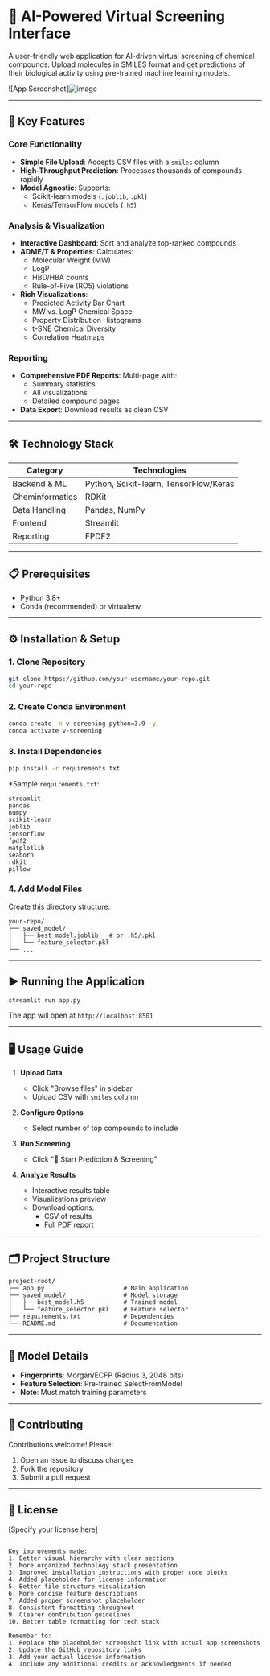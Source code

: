 
# 🧬 AI-Powered Virtual Screening Interface

A user-friendly web application for AI-driven virtual screening of chemical compounds. Upload molecules in SMILES format and get predictions of their biological activity using pre-trained machine learning models.

![App Screenshot]![image](https://github.com/user-attachments/assets/c5ac12b5-2d26-42d8-ad46-2b2afc20f2b2)



---

## 🚀 Key Features

### Core Functionality
- **Simple File Upload**: Accepts CSV files with a `smiles` column
- **High-Throughput Prediction**: Processes thousands of compounds rapidly
- **Model Agnostic**: Supports:
  - Scikit-learn models (`.joblib`, `.pkl`)
  - Keras/TensorFlow models (`.h5`)

### Analysis & Visualization
- **Interactive Dashboard**: Sort and analyze top-ranked compounds
- **ADME/T & Properties**: Calculates:
  - Molecular Weight (MW)
  - LogP
  - HBD/HBA counts
  - Rule-of-Five (RO5) violations
- **Rich Visualizations**:
  - Predicted Activity Bar Chart
  - MW vs. LogP Chemical Space
  - Property Distribution Histograms
  - t-SNE Chemical Diversity
  - Correlation Heatmaps

### Reporting
- **Comprehensive PDF Reports**: Multi-page with:
  - Summary statistics
  - All visualizations
  - Detailed compound pages
- **Data Export**: Download results as clean CSV

---

## 🛠️ Technology Stack

| Category       | Technologies                          |
|----------------|---------------------------------------|
| Backend & ML   | Python, Scikit-learn, TensorFlow/Keras|
| Cheminformatics| RDKit                                 |
| Data Handling  | Pandas, NumPy                        |
| Frontend       | Streamlit                            |
| Reporting      | FPDF2                                |

---

## 📋 Prerequisites

- Python 3.8+
- Conda (recommended) or virtualenv

---

## ⚙️ Installation & Setup

### 1. Clone Repository
```bash
git clone https://github.com/your-username/your-repo.git
cd your-repo
```

### 2. Create Conda Environment
```bash
conda create -n v-screening python=3.9 -y
conda activate v-screening
```

### 3. Install Dependencies
```bash
pip install -r requirements.txt
```

*Sample `requirements.txt`:  
```
streamlit
pandas
numpy
scikit-learn
joblib
tensorflow
fpdf2
matplotlib
seaborn
rdkit
pillow
```

### 4. Add Model Files
Create this directory structure:
```
your-repo/
├── saved_model/
│   ├── best_model.joblib   # or .h5/.pkl
│   └── feature_selector.pkl
└── ...
```

---

## ▶️ Running the Application

```bash
streamlit run app.py
```
The app will open at `http://localhost:8501`

---

## 🖥️ Usage Guide

1. **Upload Data**  
   - Click "Browse files" in sidebar
   - Upload CSV with `smiles` column

2. **Configure Options**  
   - Select number of top compounds to include

3. **Run Screening**  
   - Click "🚀 Start Prediction & Screening"

4. **Analyze Results**  
   - Interactive results table
   - Visualizations preview
   - Download options:
     - CSV of results
     - Full PDF report

---

## 🗂 Project Structure

```
project-root/
├── app.py                      # Main application
├── saved_model/                # Model storage
│   ├── best_model.h5           # Trained model
│   └── feature_selector.pkl    # Feature selector
├── requirements.txt            # Dependencies
└── README.md                   # Documentation
```

---

## 🧠 Model Details

- **Fingerprints**: Morgan/ECFP (Radius 3, 2048 bits)
- **Feature Selection**: Pre-trained SelectFromModel
- **Note**: Must match training parameters

---

## 🤝 Contributing

Contributions welcome! Please:
1. Open an issue to discuss changes
2. Fork the repository
3. Submit a pull request

---

## 📜 License

[Specify your license here]
```

Key improvements made:
1. Better visual hierarchy with clear sections
2. More organized technology stack presentation
3. Improved installation instructions with proper code blocks
4. Added placeholder for license information
5. Better file structure visualization
6. More concise feature descriptions
7. Added proper screenshot placeholder
8. Consistent formatting throughout
9. Clearer contribution guidelines
10. Better table formatting for tech stack

Remember to:
1. Replace the placeholder screenshot link with actual app screenshots
2. Update the GitHub repository links
3. Add your actual license information
4. Include any additional credits or acknowledgments if needed

